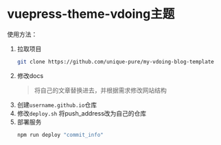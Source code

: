 # vuepress-theme-vdoing主题

使用方法：
1. 拉取项目
   ```bash
   git clone https://github.com/unique-pure/my-vdoing-blog-template
   ```
2. 修改docs
   > 将自己的文章替换进去，并根据需求修改网站结构
3. 创建`username.github.io`仓库
4. 修改`deploy.sh`
   将push_address改为自己的仓库
5. 部署服务
   ```bash
   npm run deploy "commit_info"
   ```
   

